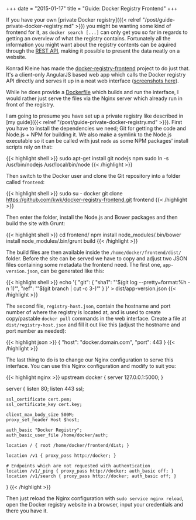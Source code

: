 +++
date = "2015-01-17"
title = "Guide: Docker Registry Frontend"
+++

If you have your own [private Docker registry]({{< relref "/post/guide-private-docker-registry.md" >}}) you might be wanting some kind of frontend for it, as `docker search [...]` can only get you so far in regards to getting an overview of what the registry contains. Fortunately all the information you might want about the registry contents can be aquired through the [REST API](https://docs.docker.com/reference/api/registry_api/), making it possible to present the data neatly on a website.

Konrad Kleine has made the [docker-registry-frontend](https://github.com/kwk/docker-registry-frontend) project to do just that. It's a client-only AngularJS based web app which calls the Docker registry API directly and serves it up in a neat web interface ([screenshots here](https://github.com/kwk/docker-registry-frontend/wiki/Features)).

While he does provide a [Dockerfile](https://github.com/kwk/docker-registry-frontend/blob/master/Dockerfile) which builds and run the interface, I would rather just serve the files via the Nginx server which already run in front of the registry.

I am going to presume you have set up a private registry like described in [my guide]({{< relref "/post/guide-private-docker-registry.md" >}}). First you have to install the dependencies we need; Git for getting the code and Node.js + NPM for building it. We also make a symlink to the Node.js executable so it can be called with just `node` as some NPM packages' install scripts rely on that:

{{< highlight shell >}}
sudo apt-get install git nodejs npm
sudo ln -s /usr/bin/nodejs /usr/local/bin/node
{{< /highlight >}}

Then switch to the Docker user and clone the Git repository into a folder called `frontend`:

{{< highlight shell >}}
sudo su - docker
git clone https://github.com/kwk/docker-registry-frontend.git frontend
{{< /highlight >}}

Then enter the folder, install the Node.js and Bower packages and then build the site with Grunt:

{{< highlight shell >}}
cd frontend/
npm install
node_modules/.bin/bower install
node_modules/.bin/grunt build
{{< /highlight >}}

The build files are then available inside the `/home/docker/frontend/dist/` folder. Before the site can be served we have to copy and adjust two JSON files containing some metadata the frontend need. The first one, `app-version.json`, can be generated like this:

{{< highlight shell >}}
echo '{
    "git": {
        "sha1": "'$(git log --pretty=format:%h -n 1)'",
        "ref": "'$(git branch | cut -c 3-)'"
    }
}' > dist/app-version.json
{{< /highlight >}}

The second file, `registry-host.json`, contain the hostname and port number of where the registry is located at, and is used to create copy/pastable `docker pull` commands in the web interface. Create a file at `dist/registry-host.json` and fill it out like this (adjust the hostname and port number as needed):

{{< highlight json >}}
{
    "host": "docker.domain.com",
    "port": 443
}
{{< /highlight >}}

The last thing to do is to change our Nginx configuration to serve this interface. You can use this Nginx configuration and modify to suit you:

{{< highlight nginx >}}
upstream docker { server 127.0.0.1:5000; }

server {
    listen 80;
    listen 443 ssl;

    ssl_certificate cert.pem;
    ssl_certificate_key cert.key;

    client_max_body_size 500M;
    proxy_set_header Host $host;

    auth_basic "Docker Registry";
    auth_basic_user_file /home/docker/auth;

    location / { root /home/docker/frontend/dist; }

    location /v1 { proxy_pass http://docker; }

    # Endpoints which are not requested with authentication
    location /v1/_ping { proxy_pass http://docker; auth_basic off; }
    location /v1/search { proxy_pass http://docker; auth_basic off; }
}
{{< /highlight >}}

Then just reload the Nginx configuration with `sudo service nginx reload`, open the Docker registry website in a browser, input your credentials and there you have it.
